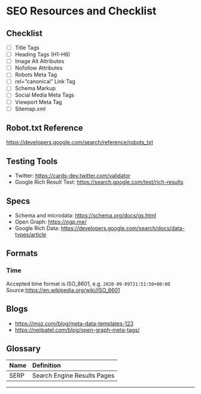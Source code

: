 # SEO Resources and Checklist

## Checklist

- [ ] Title Tags
- [ ] Heading Tags (H1-H6)
- [ ] Image Alt Attributes
- [ ] Nofollow Attributes
- [ ] Robots Meta Tag
- [ ] rel=”canonical” Link Tag
- [ ] Schema Markup
- [ ] Social Media Meta Tags
- [ ] Viewport Meta Tag
- [ ] Sitemap.xml

## Robot.txt Reference

https://developers.google.com/search/reference/robots_txt

## Testing Tools

- Twitter: https://cards-dev.twitter.com/validator
- Google Rich Result Test: https://search.google.com/test/rich-results

## Specs

- Schema and microdata: https://schema.org/docs/gs.html
- Open Graph: https://ogp.me/
- Google Rich Data: https://developers.google.com/search/docs/data-types/article

## Formats

### Time

Accepted time format is ISO_8601, e.g. `2020-09-09T21:51:50+00:00`
Source:https://en.wikipedia.org/wiki/ISO_8601

## Blogs

- https://moz.com/blog/meta-data-templates-123
- https://neilpatel.com/blog/open-graph-meta-tags/

## Glossary

| Name | Definition                  |
| ---- | :-------------------------- |
| SERP | Search Engine Results Pages |

---
